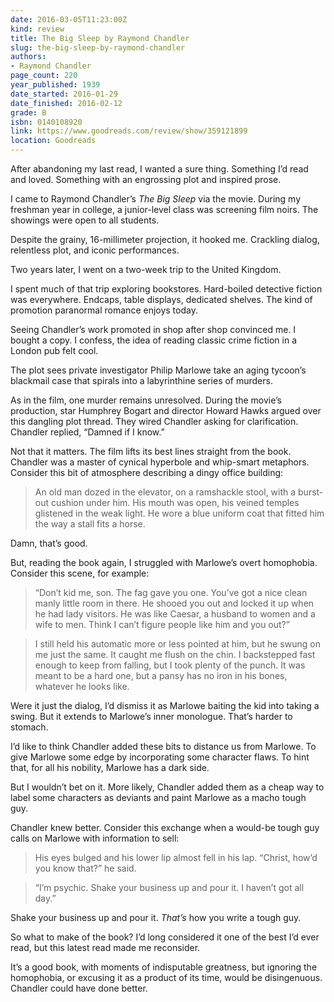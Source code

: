 ```yaml
---
date: 2016-03-05T11:23:00Z
kind: review
title: The Big Sleep by Raymond Chandler
slug: the-big-sleep-by-raymond-chandler
authors:
- Raymond Chandler
page_count: 220
year_published: 1939
date_started: 2016-01-29
date_finished: 2016-02-12
grade: B
isbn: 0140108920
link: https://www.goodreads.com/review/show/359121899
location: Goodreads
---
```


After abandoning my last read, I wanted a sure thing. Something I’d read and loved. Something with an engrossing plot and inspired prose.

I came to Raymond Chandler’s _The Big Sleep_ via the movie. During my freshman year in college, a junior-level class was screening film noirs. The showings were open to all students.

Despite the grainy, 16-millimeter projection, it hooked me. Crackling dialog, relentless plot, and iconic performances.

Two years later, I went on a two-week trip to the United Kingdom.

I spent much of that trip exploring bookstores. Hard-boiled detective fiction was everywhere. Endcaps, table displays, dedicated shelves. The kind of promotion paranormal romance enjoys today.

Seeing Chandler’s work promoted in shop after shop convinced me. I bought a copy. I confess, the idea of reading classic crime fiction in a London pub felt cool.

The plot sees private investigator Philip Marlowe take an aging tycoon’s blackmail case that spirals into a labyrinthine series of murders.

As in the film, one murder remains unresolved. During the movie’s production, star Humphrey Bogart and director Howard Hawks argued over this dangling plot thread. They wired Chandler asking for clarification. Chandler replied, “Damned if I know.”

Not that it matters. The film lifts its best lines straight from the book. Chandler was a master of cynical hyperbole and whip-smart metaphors. Consider this bit of atmosphere describing a dingy office building:

> An old man dozed in the elevator, on a ramshackle stool, with a burst-out cushion under him. His mouth was open, his veined temples glistened in the weak light. He wore a blue uniform coat that fitted him the way a stall fits a horse.

Damn, that’s good.

But, reading the book again, I struggled with Marlowe’s overt homophobia. Consider this scene, for example:

> “Don’t kid me, son. The fag gave you one. You’ve got a nice clean manly little room in there. He shooed you out and locked it up when he had lady visitors. He was like Caesar, a husband to women and a wife to men. Think I can’t figure people like him and you out?”

> I still held his automatic more or less pointed at him, but he swung on me just the same. It caught me flush on the chin. I backstepped fast enough to keep from falling, but I took plenty of the punch. It was meant to be a hard one, but a pansy has no iron in his bones, whatever he looks like.

Were it just the dialog, I’d dismiss it as Marlowe baiting the kid into taking a swing. But it extends to Marlowe’s inner monologue. That’s harder to stomach.

I’d like to think Chandler added these bits to distance us from Marlowe. To give Marlowe some edge by incorporating some character flaws. To hint that, for all his nobility, Marlowe has a dark side.

But I wouldn’t bet on it. More likely, Chandler added them as a cheap way to label some characters as deviants and paint Marlowe as a macho tough guy.

Chandler knew better. Consider this exchange when a would-be tough guy calls on Marlowe with information to sell:

> His eyes bulged and his lower lip almost fell in his lap. “Christ, how’d you know that?” he said.

> “I’m psychic. Shake your business up and pour it. I haven’t got all day.”

Shake your business up and pour it. _That’s_ how you write a tough guy.

So what to make of the book? I’d long considered it one of the best I’d ever read, but this latest read made me reconsider.

It’s a good book, with moments of indisputable greatness, but ignoring the homophobia, or excusing it as a product of its time, would be disingenuous. Chandler could have done better.